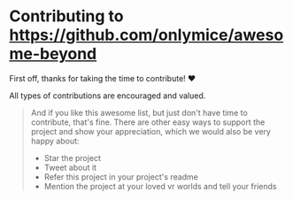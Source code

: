 <!-- omit in toc -->
# Contributing to https://github.com/onlymice/awesome-beyond

First off, thanks for taking the time to contribute! ❤️

All types of contributions are encouraged and valued.
> And if you like this awesome list, but just don't have time to contribute, that's fine. There are other easy ways to support the project and show your appreciation, which we would also be very happy about:
> - Star the project
> - Tweet about it
> - Refer this project in your project's readme
> - Mention the project at your loved vr worlds and tell your friends

